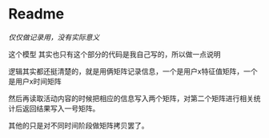 # Readme

_仅仅做记录用，没有实际意义_

这个模型	其实也只有这个部分的代码是我自己写的，所以做一点说明



逻辑其实都还挺清楚的，就是用俩矩阵记录信息，一个是用户x特征值矩阵，一个是用户x时间矩阵

然后再读取活动内容的时候把相应的信息写入两个矩阵，对第二个矩阵进行相关统计后返回结果写入一号矩阵。



其他的只是对不同时间阶段做矩阵拷贝罢了。